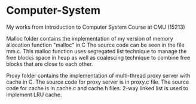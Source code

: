 Computer-System
===============

My works from Introduction to Computer System Course at CMU (15213)

Malloc folder contains the implementation of my version of memory allocation function "malloc" in C
The source code can be seen in the file mm.c. This malloc function uses segregated list technique to manage the 
free blocks space in heap as well as coalescing technique to combine free blocks that are close to each other.

Proxy folder contains the implementation of multi-thread proxy server with cache in C. 
The source code for proxy server is in proxy.c file.
The source code for cache is in cache.c and cache.h files. 2-way linked list is used to implement LRU cache.
